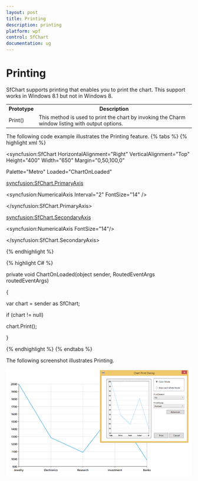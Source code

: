 ```yaml
---
layout: post
title: Printing
description: printing
platform: wpf
control: SfChart
documentation: ug
---
```


# Printing

SfChart supports printing that enables you to print the chart. This support works in Windows 8.1 but not in Windows 8.



<table>
<tr>
<th>
Prototype</th><th>
 Description</th></tr>
<tr>
<td>
Print()</td><td>
This method is used to print the chart by invoking the Charm window listing with output options.</td></tr>
</table>


The following code example illustrates the Printing feature.
{% tabs %}
{% highlight xml %}



<syncfusion:SfChart HorizontalAlignment="Right" VerticalAlignment="Top" Height="400" Width="650" Margin="0,50,100,0"

Palette="Metro" Loaded="ChartOnLoaded"

>

<syncfusion:SfChart.PrimaryAxis>

<syncfusion:NumericalAxis Interval="2" FontSize="14" />

</syncfusion:SfChart.PrimaryAxis>

<syncfusion:SfChart.SecondaryAxis>

<syncfusion:NumericalAxis FontSize="14"/>

</syncfusion:SfChart.SecondaryAxis>

{% endhighlight %}



{% highlight C# %}



private void ChartOnLoaded(object sender, RoutedEventArgs routedEventArgs)

{

var chart = sender as SfChart;

if (chart != null)

chart.Print();

}

{% endhighlight %}
{% endtabs %}

The following screenshot illustrates Printing.

![C:/Users/rachel/Desktop/snaps/20.png](Printing_images/Printing_img1.png)



